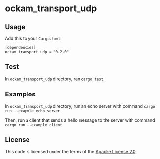 # ockam_transport_udp

## Usage

Add this to your `Cargo.toml`:

```
[dependencies]
ockam_transport_udp = "0.2.0"
```

## Test

In `ockam_transport_udp` directory, ran `cargo test`.

## Examples

In `ockam_transport_udp` directory, run an echo server
with command `cargo run --exapmle echo_server`

Then, run a client that sends a hello message to the server
with command `cargo run --example client`

## License

This code is licensed under the terms of the [Apache License 2.0][license-link].

[main-ockam-crate-link]: https://crates.io/crates/ockam

[crate-image]: https://img.shields.io/crates/v/ockam_transport_tcp.svg
[crate-link]: https://crates.io/crates/ockam_transport_tcp

[docs-image]: https://docs.rs/ockam_transport_tcp/badge.svg
[docs-link]: https://docs.rs/ockam_transport_tcp

[license-image]: https://img.shields.io/badge/License-Apache%202.0-green.svg
[license-link]: https://github.com/build-trust/ockam/blob/HEAD/LICENSE

[discuss-image]: https://img.shields.io/badge/Discuss-Github%20Discussions-ff70b4.svg
[discuss-link]: https://github.com/build-trust/ockam/discussions
